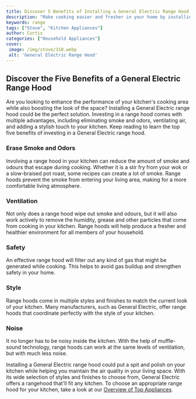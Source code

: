 ```yaml
---
title: Discover 5 Benefits of Installing a General Electric Range Hood
description: "Make cooking easier and fresher in your home by installing a General Electric Range Hood This blog post discusses the 5 most popular benefits of having a GE Range Hood in your kitchen such as better ventilation and more modern look"
keywords: range
tags: ["Stove", "Kitchen Appliances"]
author: Curtis
categories: ["Household Appliances"]
cover: 
 image: /img/stove/310.webp
 alt: 'General Electric Range Hood'
---
```

## Discover the Five Benefits of a General Electric Range Hood

Are you looking to enhance the performance of your kitchen's cooking area while also boosting the look of the space? Installing a General Electric range hood could be the perfect solution. Investing in a range hood comes with multiple advantages, including eliminating smoke and odors, ventilating air, and adding a stylish touch to your kitchen. Keep reading to learn the top five benefits of investing in a General Electric range hood. 

### Erase Smoke and Odors 
Involving a range hood in your kitchen can reduce the amount of smoke and odours that escape during cooking. Whether it is a stir fry from your wok or a slow-braised pot roast, some recipes can create a lot of smoke. Range hoods prevent the smoke from entering your living area, making for a more comfortable living atmosphere. 

### Ventilation 
Not only does a range hood wipe out smoke and odours, but it will also work actively to remove the humidity, grease and other particles that come from cooking in your kitchen. Range hoods will help produce a fresher and healthier environment for all members of your household. 

### Safety 
An effective range hood will filter out any kind of gas that might be generated while cooking. This helps to avoid gas buildup and strengthen safety in your home. 

### Style 
Range hoods come in multiple styles and finishes to match the current look of your kitchen. Many manufacturers, such as General Electric, offer range hoods that coordinate perfectly with the style of your kitchen. 

### Noise 
It no longer has to be noisy inside the kitchen. With the help of muffle-sound technology, range hoods can work at the same levels of ventilation, but with much less noise.

Installing a General Electric range hood could put a spit and polish on your kitchen while helping you maintain the air quality in your living space. With its wide selection of styles and finishes to choose from, General Electric offers a rangehood that'll fit any kitchen. To choose an appropriate range hood for your kitchen, take a look at our [Overview of Top Appliances](./pages/appliance-overview).
